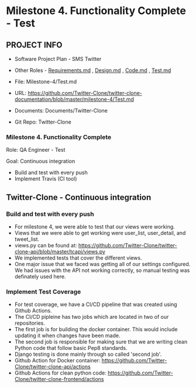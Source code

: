 # Milestone 4. Functionality Complete - Test


## PROJECT INFO

* Software Project Plan - SMS Twitter

* Other Roles - [Requirements.md](Requirements.md)
, [Design.md](Design.md)
, [Code.md](Code.md)
, [Test.md](Test.md)



* File: Milestone-4/Test.md

* URL: https://github.com/Twitter-Clone/twitter-clone-documentation/blob/master/milestone-4/Test.md

* Documents: Documents/Twitter-Clone

* Git Repo: Twitter-Clone




### Milestone 4. Functionality Complete



Role: QA Engineer - Test

Goal: Continuous integration

* Build and test with every push
* Implement Travis (CI tool)



## Twitter-Clone - Continuous integration

### Build and test with every push
* For milestone 4, we were able to test that our views were working. 
* Views that we were able to get working were user_list, user_detail, and tweet_list.
* views.py can be found at: https://github.com/Twitter-Clone/twitter-clone-api/blob/master/tcapi/views.py
* We implemented tests that cover the different views.
* One major issue that we faced was getting all of our settings configured. We had issues with the API not working correctly, so manual testing was definately used here.


### Implement Test Coverage
* For test coverage, we have a CI/CD pipeline that was created using Github Actions. 
* The CI/CD pipleine has two jobs which are located in two of our repositories. 
* The first job is for building the docker container. This would include updating it when changes have been made. 
* The second job is responsible for making sure that we are writing clean Python code that follow basic Pep8 standards. 
* Django testing is done mainly through so called 'second job'.
* Github Action for Docker container: https://github.com/Twitter-Clone/twitter-clone-api/actions
* Github Actions for clean python code: https://github.com/Twitter-Clone/twitter-clone-frontend/actions
